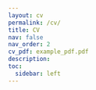 ```yaml
---
layout: cv
permalink: /cv/
title: CV
nav: false
nav_order: 2
cv_pdf: example_pdf.pdf
description: 
toc:
  sidebar: left
---
```


